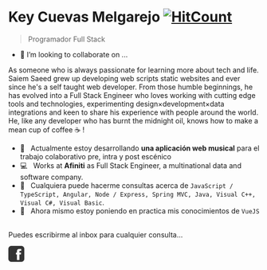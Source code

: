 <!--
**KeyCuevasMelgarejo/KeyCuevasMelgarejo** is a ✨ _special_ ✨ repository because its `README.md` (this file) appears on your GitHub profile.-->
# Key Cuevas Melgarejo [![HitCount](http://hits.dwyl.com/KeyCuevasMelgarejo/KeyCuevasMelgarejo.svg)](http://hits.dwyl.com/KeyCuevasMelgarejo/KeyCuevasMelgarejo)

>Programador Full Stack

- 👯 I’m looking to collaborate on ...

As someone who is always passionate for learning more about tech and life. Saiem Saeed grew up developing web scripts static websites and ever since he's a self taught web developer. From those humble beginnings, he has evolved into a Full Stack Engineer who loves working with cutting edge tools and technologies, experimenting design×development×data integrations and keen to share his experience with people around the world. He, like any developer who has burnt the midnight oil, knows how to make a mean cup of coffee ☕️ ! 

  * 🔭 &nbsp; Actualmente estoy desarrollando **una aplicación web musical** para el trabajo colaborativo pre, intra y post escénico
  * 💻 &nbsp; Works at **Afiniti** as Full Stack Engineer, a multinational data and software company.
  * 💬 &nbsp; Cualquiera puede hacerme consultas acerca de `JavaScript / TypeScript, Angular, Node / Express, Spring MVC, Java, Visual C++, Visual C#, Visual Basic`.
  * 🌱 &nbsp; Ahora mismo estoy poniendo en practica mis conocimientos de `VueJS`

<br />
Puedes escribirme al inbox para cualquier consulta...

[![Facebook](https://raw.githubusercontent.com/KeyCuevasMelgarejo/KeyCuevasMelgarejo/master/facebook-icon.png)](https://www.facebook.com/key.cuevasmelgarejo/)
